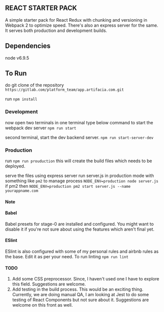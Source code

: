 REACT STARTER PACK
-------------------

A simple starter pack for React Redux with chunking and versioning in Webpack 2 to optimize speed.
There's also an express server for the same. It serves both production and development builds.

## Dependencies
node v6.9.5

## To Run
do git clone of the repository
`https://gitlab.com/platform_team/app.artifacia.com.git`

run
`npm install`

### Development
now open two terminals
in one terminal type below command to start the webpack dev server
`npm run start`

second terminal, start the dev backend server.
`npm run start-server-dev`

### Production
run `npm run prouduction`
this will create the build files which needs to be deployed.

serve the files using express server run server.js in production mode with something like `pm2` to manage process
`NODE_ENV=production node server.js`
if pm2 then
`NODE_ENV=production pm2 start server.js --name yourappname.com`

#### Note
#### Babel
Babel presets for stage-0 are installed and configured. You might want to disable it if you're not sure about using the features which aren't final yet.

#### ESlint
ESlint is also configured with some of my personal rules and airbnb rules as the base. Edit it as per your need.
To run linting `npm run lint`

#### TODO
1. Add some CSS preprocessor. Since, I haven't used one I have to explore this field. Suggestions are welcome.
2. Add testing in the build process. This would be an exciting thing. Currently, we are doing manual QA, I am looking at Jest to do some testing of React Components but not sure about it. Suggestions are welcome on this front as well.
